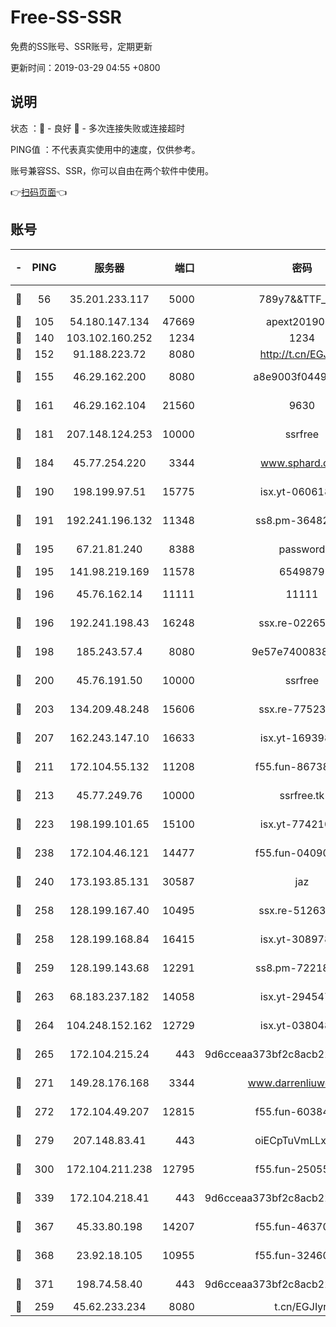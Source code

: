 # Free-SS-SSR

免费的SS账号、SSR账号，定期更新

更新时间：2019-03-29 04:55 +0800

## 说明

状态     ：🙂 - 良好 🙁 - 多次连接失败或连接超时

PING值   ：不代表真实使用中的速度，仅供参考。

账号兼容SS、SSR，你可以自由在两个软件中使用。

👉[扫码页面](https://liesauer.github.io/Free-SS-SSR/)👈

## 账号

|-|PING|服务器|端口|密码|加密方式|区域|
|:----:|:----:|:-----:|-----:|:----:|:----:|:----:|
|🙂|56|35.201.233.117|5000|789y7&&TTF_+><|aes-256-cfb|US|
|🙂|105|54.180.147.134|47669|apext2019001|chacha20|KR|
|🙂|140|103.102.160.252|1234|1234|rc4-md5|JP|
|🙂|152|91.188.223.72|8080|http://t.cn/EGJIyrl|rc4-md5|RU|
|🙂|155|46.29.162.200|8080|a8e9003f0449cea5|chacha20-ietf|RU|
|🙂|161|46.29.162.104|21560|9630|aes-128-ctr|RU|
|🙂|181|207.148.124.253|10000|ssrfree|aes-256-cfb|SG|
|🙂|184|45.77.254.220|3344|www.sphard.com|aes-256-cfb|SG|
|🙂|190|198.199.97.51|15775|isx.yt-06061860|aes-256-cfb|US|
|🙂|191|192.241.196.132|11348|ss8.pm-36482567|aes-256-cfb|US|
|🙂|195|67.21.81.240|8388|password|aes-256-cfb|US|
|🙂|195|141.98.219.169|11578|6549879|chacha20|US|
|🙂|196|45.76.162.14|11111|11111|aes-256-cfb|SG|
|🙂|196|192.241.198.43|16248|ssx.re-02265507|aes-256-cfb|US|
|🙂|198|185.243.57.4|8080|9e57e7400838a01e|chacha20-ietf|US|
|🙂|200|45.76.191.50|10000|ssrfree|aes-256-cfb|SG|
|🙂|203|134.209.48.248|15606|ssx.re-77523677|aes-256-cfb|US|
|🙂|207|162.243.147.10|16633|isx.yt-16939804|aes-256-cfb|US|
|🙂|211|172.104.55.132|11208|f55.fun-86738977|aes-256-cfb|SG|
|🙂|213|45.77.249.76|10000|ssrfree.tk|aes-256-cfb|SG|
|🙂|223|198.199.101.65|15100|isx.yt-77421090|aes-256-cfb|US|
|🙂|238|172.104.46.121|14477|f55.fun-04090442|aes-256-cfb|SG|
|🙂|240|173.193.85.131|30587|jaz|aes-256-cfb|US|
|🙂|258|128.199.167.40|10495|ssx.re-51263032|aes-256-cfb|SG|
|🙂|258|128.199.168.84|16415|isx.yt-30897895|aes-256-cfb|SG|
|🙂|259|128.199.143.68|12291|ss8.pm-72218941|aes-256-cfb|SG|
|🙂|263|68.183.237.182|14058|isx.yt-29454762|aes-256-cfb|SG|
|🙂|264|104.248.152.162|12729|isx.yt-03804841|aes-256-cfb|SG|
|🙂|265|172.104.215.24|443|9d6cceaa373bf2c8acb22e60b6a58be6|aes-256-cfb|US|
|🙂|271|149.28.176.168|3344|www.darrenliuwei.com|aes-256-cfb|AU|
|🙂|272|172.104.49.207|12815|f55.fun-60384843|aes-256-cfb|SG|
|🙂|279|207.148.83.41|443|oiECpTuVmLLxk4Ts|aes-256-cfb|AU|
|🙂|300|172.104.211.238|12795|f55.fun-25055177|aes-256-cfb|US|
|🙂|339|172.104.218.41|443|9d6cceaa373bf2c8acb22e60b6a58be6|aes-256-cfb|US|
|🙂|367|45.33.80.198|14207|f55.fun-46370894|aes-256-cfb|US|
|🙂|368|23.92.18.105|10955|f55.fun-32460118|aes-256-cfb|US|
|🙂|371|198.74.58.40|443|9d6cceaa373bf2c8acb22e60b6a58be6|aes-256-cfb|US|
|🙂|259|45.62.233.234|8080|t.cn/EGJIyrl|rc4-md5|CA|
